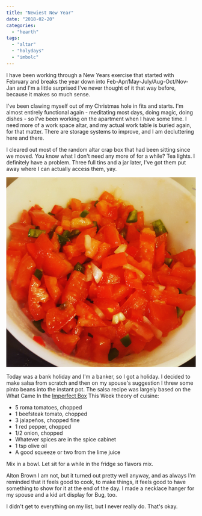 ```yaml
---
title: "Newiest New Year"
date: "2018-02-20"
categories: 
  - "hearth"
tags: 
  - "altar"
  - "holydays"
  - "imbolc"
---
```


I have been working through a New Years exercise that started with February and breaks the year down into Feb-Apr/May-July/Aug-Oct/Nov-Jan and I'm a little surprised I've never thought of it that way before, because it makes so much sense.

I've been clawing myself out of my Christmas hole in fits and starts. I'm almost entirely functional again - meditating most days, doing magic, doing dishes - so I've been working on the apartment when I have some time. I need more of a work space altar, and my actual work table is buried again, for that matter. There are storage systems to improve, and I am decluttering here and there.

I cleared out most of the random altar crap box that had been sitting since we moved. You know what I don't need any more of for a while? Tea lights. I definitely have a problem. Three full tins and a jar later, I've got them put away where I can actually access them, yay.

![](images/IMG_20180219_164157_873.jpg)

Today was a bank holiday and I'm a banker, so I got a holiday. I decided to make salsa from scratch and then on my spouse's suggestion I threw some pinto beans into the instant pot. The salsa recipe was largely based on the What Came In the [Imperfect Box](https://www.imperfectproduce.com/register.php?referral=153855) This Week theory of cuisine:

- 5 roma tomatoes, chopped
- 1 beefsteak tomato, chopped
- 3 jalapeños, chopped fine
- 1 red pepper, chopped
- 1/2 onion, chopped
- Whatever spices are in the spice cabinet
- 1 tsp olive oil
- A good squeeze or two from the lime juice

Mix in a bowl. Let sit for a while in the fridge so flavors mix.

Alton Brown I am not, but it turned out pretty well anyway, and as always I'm reminded that it feels good to cook, to make things, it feels good to have something to show for it at the end of the day. I made a necklace hanger for my spouse and a kid art display for Bug, too.

I didn't get to everything on my list, but I never really do. That's okay.
